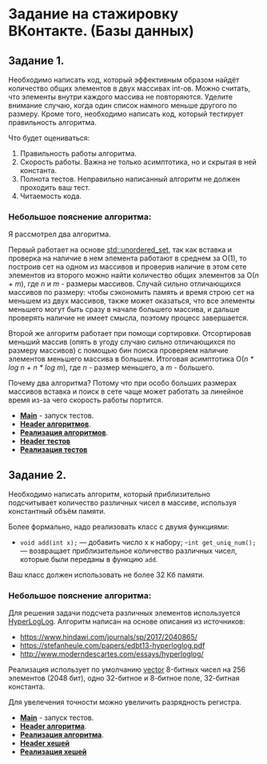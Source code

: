 # Задание на стажировку ВКонтакте. (Базы данных)
## Задание 1.
Необходимо написать код, который эффективным образом найдёт количество общих элементов в двух массивах int-ов. Можно считать, что элементы внутри каждого массива не повторяются. Уделите внимание случаю, когда один список намного меньше другого по размеру. Кроме того, необходимо написать код, который тестирует правильность алгоритма. 

Что будет оцениваться: 
1. Правильность работы алгоритма. 
2. Скорость работы. Важна не только асимптотика, но и скрытая в ней константа. 
3. Полнота тестов. Неправильно написанный алгоритм не должен проходить ваш тест. 
4. Читаемость кода. 

### Небольшое пояснение алгоритма:
 Я рассмотрел два алгоритма.
 
 Первый работает на основе [std::unordered_set](https://en.cppreference.com/w/cpp/container/unordered_set), так как вставка и проверка на наличие в нем элемента работают в среднем за O(1), то построив сет на одном из массивов и проверив наличие в этом сете элементов из второго можно найти количество общих элементов за O(_n + m_), где _n_ и _m_ - размеры массивов. Случай сильно отличающихся массивов по размеру: чтобы сэкономить память  и время строю сет на меньшем из двух массивов, также может оказаться, что все элементы меньшего могут быть сразу в начале большего массива, и дальше проверять наличие не имеет смысла, поэтому процесс завершается.
 
 Второй же алгоритм работает при помощи сортировки. Отсортировав меньший массив (опять в угоду случаю сильно отличающихся по размеру массивов) с помощью бин поиска проверяем наличие элементов меньшего массива в большем. Итоговая асимптотика O(_n * log n + n * log m_), где _n_ - размер меньшего, а _m_ - большего.
 
 Почему два алгоритма? Потому что при особо больших размерах массивов вставка и поиск в сете чаще может работать за линейное время из-за чего скорость работы портится. 
 
* [**Main**](Task%201/main.cpp) - запуск тестов.
* [**Header алгоритмов**](Task%201/VectorIntersection.h).
* [**Реализация алгоритмов**](Task%201/VectorIntersection.cpp).
* [**Header тестов**](Task%201/VectorIntersectionTests.h)
* [**Реализация тестов**](Task%201/VectorIntersectionTests.cpp)

## Задание 2.
 Необходимо написать алгоритм, который приблизительно подсчитывает количество различных чисел в массиве, используя константный объём памяти. 

Более формально, надо реализовать класс с двумя функциями:

- `void add(int x);` — добавить число x к набору;
-`int get_uniq_num();` — возвращает приблизительное количество различных чисел, которые были переданы в функцию `add`.

Ваш класс должен использовать не более 32 Кб памяти. 

### Небольшое пояснение алгоритма:
 Для решения задачи подсчета различных элементов используется [HyperLogLog](https://en.wikipedia.org/wiki/HyperLogLog).
Алгоритм написан на основе описания из источников:
* https://www.hindawi.com/journals/sp/2017/2040865/
* https://stefanheule.com/papers/edbt13-hyperloglog.pdf
* http://www.moderndescartes.com/essays/hyperloglog/

Реализация использует по умолчанию [vector](https://en.cppreference.com/w/cpp/container/vector) 8-битных чисел на 256 элементов (2048 бит), одно 32-битное и 8-битное поле, 32-битная константа.

Для увелечения точности можно увеличить разрядность регистра.

* [**Main**](Task%202/main.cpp) - запуск тестов.
* [**Header алгоритма**](Task%202/UniqCounter.h).
* [**Реализация алгоритма**](Task%202/UniqCounter.cpp).
* [**Header хешей**](Task%202/Hashes.h)
* [**Реализация хешей**](Task%202/Hashes.cpp)
